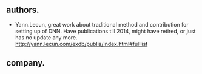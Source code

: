 ## authors.
+ Yann.Lecun, great work about traditional method and contribution for setting up of DNN. Have publications till 2014, might have retired, or just has no update any more.
<http://yann.lecun.com/exdb/publis/index.html#fulllist>

## company.
